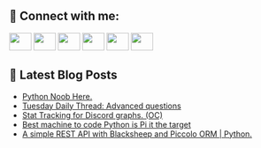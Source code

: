 ## 🔎 Connect with me:
[<img height="32" width="40" src="https://cdn.jsdelivr.net/npm/simple-icons@v5/icons/telegram.svg" />](https://t.me/bullbesh)
[<img height="32" width="40" src="https://cdn.jsdelivr.net/npm/simple-icons@v5/icons/vk.svg" />](https://vk.com/bullbesh)
[<img height="32" width="40" src="https://cdn.jsdelivr.net/npm/simple-icons@v5/icons/twitter.svg" />](https://twitter.com/bullbesh1)
[<img height="32" width="40" src="https://cdn.jsdelivr.net/npm/simple-icons@v5/icons/instagram.svg" />](https://www.instagram.com/bullbesh)
[<img height="32" width="40" src="https://cdn.jsdelivr.net/npm/simple-icons@v5/icons/reddit.svg" />](https://www.reddit.com/user/bullbesh)
[<img height="32" width="40" src="https://cdn.jsdelivr.net/npm/simple-icons@v5/icons/youtube.svg" />](https://www.youtube.com/channel/UCtfjRs6uzgq5mfm8S06WTcg)

## 📕 Latest Blog Posts
<!-- BLOG-POST-LIST:START -->
- [Python Noob Here.](https://www.reddit.com/r/Python/comments/v6j8of/python_noob_here/)
- [Tuesday Daily Thread: Advanced questions](https://www.reddit.com/r/Python/comments/v6hdks/tuesday_daily_thread_advanced_questions/)
- [Stat Tracking for Discord graphs. &lpar;OC&rpar;](https://www.reddit.com/r/Python/comments/v6erxo/stat_tracking_for_discord_graphs_oc/)
- [Best machine to code Python is Pi it the target](https://www.reddit.com/r/Python/comments/v6ejer/best_machine_to_code_python_is_pi_it_the_target/)
- [A simple REST API with Blacksheep and Piccolo ORM | Python.](https://www.reddit.com/r/Python/comments/v6e6gp/a_simple_rest_api_with_blacksheep_and_piccolo_orm/)
<!-- BLOG-POST-LIST:END -->
